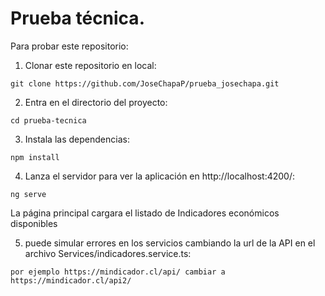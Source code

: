 # Prueba técnica.

Para probar este repositorio:

1. Clonar este repositorio en local:

```console
git clone https://github.com/JoseChapaP/prueba_josechapa.git
```

2. Entra en el directorio del proyecto:

```console
cd prueba-tecnica
```

3. Instala las dependencias:

```console
npm install
```

4. Lanza el servidor para ver la aplicación en http://localhost:4200/:

```console
ng serve
```

La página principal cargara el listado de Indicadores económicos disponibles

5. puede simular errores en los servicios cambiando la url de la API en el archivo Services/indicadores.service.ts:

```console
por ejemplo https://mindicador.cl/api/ cambiar a https://mindicador.cl/api2/
```
